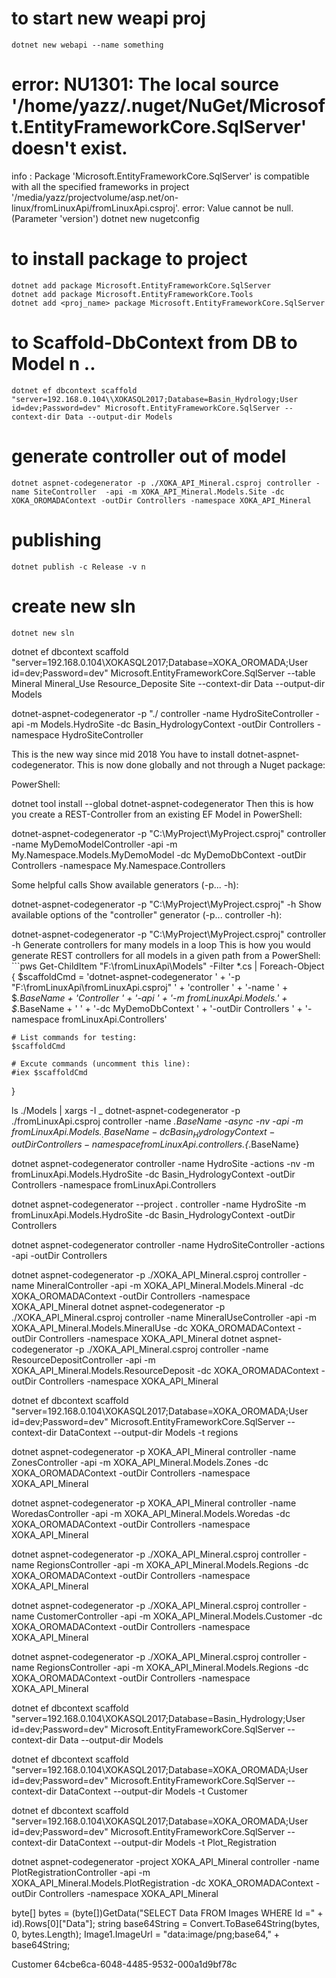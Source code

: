 # to start new weapi proj
    dotnet new webapi --name something
# error: NU1301: The local source '/home/yazz/.nuget/NuGet/Microsoft.EntityFrameworkCore.SqlServer' doesn't exist.
info : Package 'Microsoft.EntityFrameworkCore.SqlServer' is compatible with all the specified frameworks in project '/media/yazz/projectvolume/asp.net/on-linux/fromLinuxApi/fromLinuxApi.csproj'.
error: Value cannot be null. (Parameter 'version')
    dotnet new nugetconfig

# to install package to project
    dotnet add package Microsoft.EntityFrameworkCore.SqlServer
    dotnet add package Microsoft.EntityFrameworkCore.Tools
    dotnet add <proj_name> package Microsoft.EntityFrameworkCore.SqlServer

# to Scaffold-DbContext from DB to Model n ..
    dotnet ef dbcontext scaffold "server=192.168.0.104\\XOKASQL2017;Database=Basin_Hydrology;User id=dev;Password=dev" Microsoft.EntityFrameworkCore.SqlServer --context-dir Data --output-dir Models

# generate controller out of model
    dotnet aspnet-codegenerator -p ./XOKA_API_Mineral.csproj controller -name SiteController  -api -m XOKA_API_Mineral.Models.Site -dc XOKA_OROMADAContext -outDir Controllers -namespace XOKA_API_Mineral

# publishing
    dotnet publish -c Release -v n

# create new sln
    dotnet new sln

dotnet ef dbcontext scaffold "server=192.168.0.104\\XOKASQL2017;Database=XOKA_OROMADA;User id=dev;Password=dev" Microsoft.EntityFrameworkCore.SqlServer --table Mineral Mineral_Use Resource_Deposite Site --context-dir Data --output-dir Models


dotnet-aspnet-codegenerator -p "./ controller -name HydroSiteController -api -m Models.HydroSite -dc Basin_HydrologyContext -outDir Controllers -namespace HydroSiteController



This is the new way since mid 2018
You have to install dotnet-aspnet-codegenerator.
This is now done globally and not through a Nuget package:

PowerShell:

dotnet tool install --global dotnet-aspnet-codegenerator
Then this is how you create a REST-Controller from an existing EF Model in PowerShell:

dotnet-aspnet-codegenerator -p "C:\MyProject\MyProject.csproj" controller -name MyDemoModelController -api -m My.Namespace.Models.MyDemoModel -dc MyDemoDbContext -outDir Controllers -namespace My.Namespace.Controllers


Some helpful calls
Show available generators (-p... -h):

dotnet-aspnet-codegenerator -p "C:\MyProject\MyProject.csproj" -h
Show available options of the "controller" generator (-p... controller -h):

dotnet-aspnet-codegenerator -p "C:\MyProject\MyProject.csproj" controller -h
Generate controllers for many models in a loop
This is how you would generate REST controllers for all models in a given path from a PowerShell:
    ```pws
Get-ChildItem "F:\\fromLinuxApi\Models" -Filter *.cs | 
Foreach-Object {
    $scaffoldCmd = 
    'dotnet-aspnet-codegenerator ' + 
    '-p "F:\\fromLinuxApi\fromLinuxApi.csproj" ' +
    'controller ' + 
    '-name ' + $_.BaseName + 'Controller ' +
    '-api ' + 
    '-m fromLinuxApi.Models.' + $_.BaseName + ' ' +
    '-dc MyDemoDbContext ' +
    '-outDir Controllers ' +
    '-namespace fromLinuxApi.Controllers'

    # List commands for testing:
    $scaffoldCmd

    # Excute commands (uncomment this line):
    #iex $scaffoldCmd
}

ls ./Models | xargs -I _ dotnet-aspnet-codegenerator -p ./fromLinuxApi.csproj controller -name _.BaseName -async -nv -api -m fromLinuxApi.Models.$_.BaseName -dc Basin_HydrologyContext -outDir Controllers -namespace fromLinuxApi.controllers.${_.BaseName}


dotnet aspnet-codegenerator controller -name HydroSite -actions -nv -m fromLinuxApi.Models.HydroSite -dc Basin_HydrologyContext -outDir Controllers -namespace fromLinuxApi.Controllers

dotnet aspnet-codegenerator --project . controller -name HydroSite -m fromLinuxApi.Models.HydroSite -dc Basin_HydrologyContext -outDir Controllers 

dotnet aspnet-codegenerator controller -name HydroSiteController -actions -api -outDir Controllers


dotnet aspnet-codegenerator -p ./XOKA_API_Mineral.csproj controller -name MineralController  -api -m XOKA_API_Mineral.Models.Mineral -dc XOKA_OROMADAContext -outDir Controllers -namespace XOKA_API_Mineral
dotnet aspnet-codegenerator -p ./XOKA_API_Mineral.csproj controller -name MineralUseController  -api -m XOKA_API_Mineral.Models.MineralUse -dc XOKA_OROMADAContext -outDir Controllers -namespace XOKA_API_Mineral
dotnet aspnet-codegenerator -p ./XOKA_API_Mineral.csproj controller -name ResourceDepositController  -api -m XOKA_API_Mineral.Models.ResourceDeposit -dc XOKA_OROMADAContext -outDir Controllers -namespace XOKA_API_Mineral

dotnet ef dbcontext scaffold "server=192.168.0.104\\XOKASQL2017;Database=XOKA_OROMADA;User id=dev;Password=dev" Microsoft.EntityFrameworkCore.SqlServer --context-dir DataContext --output-dir Models -t regions

dotnet aspnet-codegenerator -p XOKA_API_Mineral controller -name ZonesController  -api -m XOKA_API_Mineral.Models.Zones -dc XOKA_OROMADAContext -outDir Controllers -namespace XOKA_API_Mineral

dotnet aspnet-codegenerator -p XOKA_API_Mineral controller -name WoredasController  -api -m XOKA_API_Mineral.Models.Woredas -dc XOKA_OROMADAContext -outDir Controllers -namespace XOKA_API_Mineral

dotnet aspnet-codegenerator -p ./XOKA_API_Mineral.csproj controller -name RegionsController  -api -m XOKA_API_Mineral.Models.Regions -dc XOKA_OROMADAContext -outDir Controllers -namespace XOKA_API_Mineral

dotnet aspnet-codegenerator -p ./XOKA_API_Mineral.csproj controller -name CustomerController  -api -m XOKA_API_Mineral.Models.Customer -dc XOKA_OROMADAContext -outDir Controllers -namespace XOKA_API_Mineral

dotnet aspnet-codegenerator -p ./XOKA_API_Mineral.csproj controller -name RegionsController  -api -m XOKA_API_Mineral.Models.Regions -dc XOKA_OROMADAContext -outDir Controllers -namespace XOKA_API_Mineral

dotnet ef dbcontext scaffold "server=192.168.0.104\\XOKASQL2017;Database=Basin_Hydrology;User id=dev;Password=dev" Microsoft.EntityFrameworkCore.SqlServer --context-dir Data --output-dir Models

dotnet ef dbcontext scaffold "server=192.168.0.104\\XOKASQL2017;Database=XOKA_OROMADA;User id=dev;Password=dev" Microsoft.EntityFrameworkCore.SqlServer --context-dir DataContext --output-dir Models -t Customer

dotnet ef dbcontext scaffold "server=192.168.0.104\\XOKASQL2017;Database=XOKA_OROMADA;User id=dev;Password=dev" Microsoft.EntityFrameworkCore.SqlServer --context-dir DataContext --output-dir Models -t Plot_Registration

dotnet aspnet-codegenerator -project XOKA_API_Mineral controller -name PlotRegistrationController  -api -m XOKA_API_Mineral.Models.PlotRegistration -dc XOKA_OROMADAContext -outDir Controllers -namespace XOKA_API_Mineral

 byte[] bytes = (byte[])GetData("SELECT Data FROM Images WHERE Id =" + id).Rows[0]["Data"];
                string base64String = Convert.ToBase64String(bytes, 0, bytes.Length);
                Image1.ImageUrl = "data:image/png;base64," + base64String;

Customer
64cbe6ca-6048-4485-9532-000a1d9bf78c

